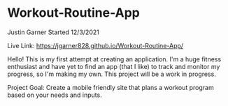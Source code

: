# Workout-Routine-App
Justin Garner
Started 12/3/2021

Live Link:  https://jgarner828.github.io/Workout-Routine-App/

Hello! This is my first attempt at creating an application. I'm a huge fitness enthusiast and have yet to find an app (that I like) to track and monitor my progress, so I'm making my own. This project will be a work in progress.

Project Goal: Create a mobile friendly site that plans a workout program based on your needs and inputs.
